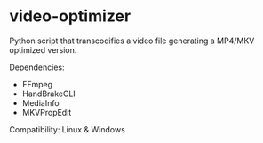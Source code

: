 # video-optimizer

Python script that transcodifies a video file generating a MP4/MKV optimized version.

Dependencies:

  * FFmpeg
  * HandBrakeCLI
  * MediaInfo
  * MKVPropEdit

Compatibility: Linux & Windows

